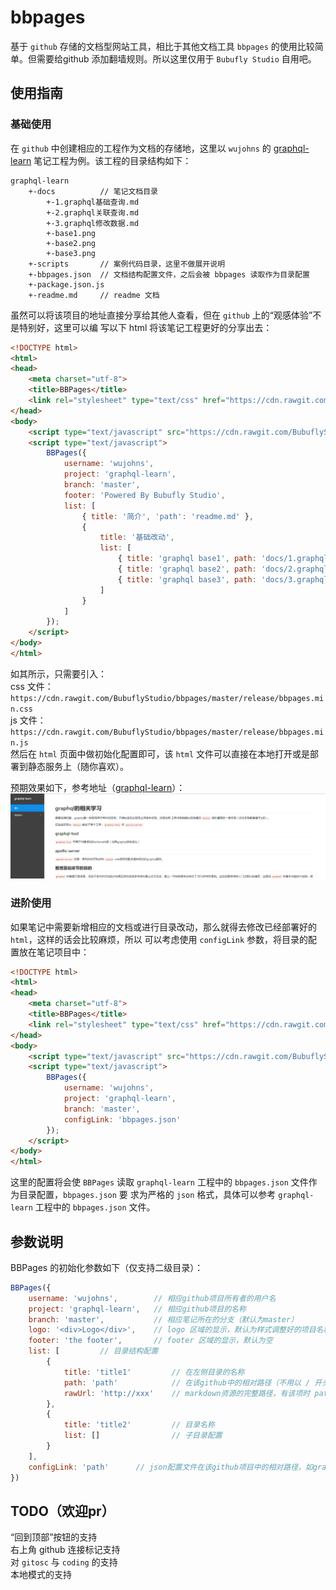# bbpages
基于 `github` 存储的文档型网站工具，相比于其他文档工具 `bbpages` 的使用比较简单。但需要给github
添加翻墙规则。所以这里仅用于 `Bubufly Studio` 自用吧。

## 使用指南
### 基础使用
在 `github` 中创建相应的工程作为文档的存储地，这里以 `wujohns` 的 
[graphql-learn](https://github.com/wujohns/graphql-learn) 笔记工程为例。该工程的目录结构如下：

```
graphql-learn
    +-docs          // 笔记文档目录
        +-1.graphql基础查询.md
        +-2.graphql关联查询.md
        +-3.graphql修改数据.md
        +-base1.png
        +-base2.png
        +-base3.png
    +-scripts       // 案例代码目录，这里不做展开说明
    +-bbpages.json  // 文档结构配置文件，之后会被 bbpages 读取作为目录配置
    +-package.json.js
    +-readme.md     // readme 文档
```

虽然可以将该项目的地址直接分享给其他人查看，但在 `github` 上的“观感体验”不是特别好，这里可以编
写以下 html 将该笔记工程更好的分享出去：

```html
<!DOCTYPE html>
<html>
<head>
    <meta charset="utf-8">
    <title>BBPages</title>
    <link rel="stylesheet" type="text/css" href="https://cdn.rawgit.com/BubuflyStudio/bbpages/master/release/bbpages.min.css">
</head>
<body>
    <script type="text/javascript" src="https://cdn.rawgit.com/BubuflyStudio/bbpages/master/release/bbpages.min.js"></script>
    <script type="text/javascript">
        BBPages({
            username: 'wujohns',
            project: 'graphql-learn',
            branch: 'master',
            footer: 'Powered By Bubufly Studio',
            list: [
                { title: '简介', 'path': 'readme.md' },
                {
                    title: '基础改动',
                    list: [
                        { title: 'graphql base1', path: 'docs/1.graphql基础查询.md' },
                        { title: 'graphql base2', path: 'docs/2.graphql关联查询.md' },
                        { title: 'graphql base3', path: 'docs/3.graphql修改数据.md' }
                    ]
                }
            ]
        });
    </script>
</body>
</html>
```

如其所示，只需要引入：  
css 文件：`https://cdn.rawgit.com/BubuflyStudio/bbpages/master/release/bbpages.min.css`  
js 文件：`https://cdn.rawgit.com/BubuflyStudio/bbpages/master/release/bbpages.min.js`  
然后在 `html` 页面中做初始化配置即可，该 `html` 文件可以直接在本地打开或是部署到静态服务上（随你喜欢）。

预期效果如下，参考地址（[graphql-learn](http://2bflydocs.duapp.com/graphql)）：  
![images/ex1.png](/images/ex1.png)

### 进阶使用
如果笔记中需要新增相应的文档或进行目录改动，那么就得去修改已经部署好的 `html`，这样的话会比较麻烦，所以
可以考虑使用 `configLink` 参数，将目录的配置放在笔记项目中：  

```html
<!DOCTYPE html>
<html>
<head>
    <meta charset="utf-8">
    <title>BBPages</title>
    <link rel="stylesheet" type="text/css" href="https://cdn.rawgit.com/BubuflyStudio/bbpages/master/release/bbpages.min.css">
</head>
<body>
    <script type="text/javascript" src="https://cdn.rawgit.com/BubuflyStudio/bbpages/master/release/bbpages.min.js"></script>
    <script type="text/javascript">
        BBPages({
            username: 'wujohns',
            project: 'graphql-learn',
            branch: 'master',
            configLink: 'bbpages.json'
        });
    </script>
</body>
</html>
```

这里的配置将会使 `BBPages` 读取 `graphql-learn` 工程中的 `bbpages.json` 文件作为目录配置，`bbpages.json` 要
求为严格的 `json` 格式，具体可以参考 `graphql-learn` 工程中的 `bbpages.json` 文件。

## 参数说明
BBPages 的初始化参数如下（仅支持二级目录）：
```js
BBPages({
    username: 'wujohns',        // 相应github项目所有者的用户名
    project: 'graphql-learn',   // 相应github项目的名称
    branch: 'master',           // 相应笔记所在的分支（默认为master）
    logo: '<div>Logo</div>',    // logo 区域的显示，默认为样式调整好的项目名称
    footer: 'the footer',       // footer 区域的显示，默认为空
    list: [         // 目录结构配置
        {
            title: 'title1'         // 在左侧目录的名称
            path: 'path'            // 在该github中的相对路径（不用以 / 开头也行）
            rawUrl: 'http://xxx'    // markdown资源的完整路径，有该项时 path 的配置就不生效
        },
        {
            title: 'title2'         // 目录名称
            list: []                // 子目录配置
        }
    ],
    configLink: 'path'      // json配置文件在该github项目中的相对路径，如graphql-learn案例中的bbpages.json
})
```

## TODO（欢迎pr）
“回到顶部”按钮的支持  
右上角 github 连接标记支持  
对 `gitosc` 与 `coding` 的支持  
本地模式的支持